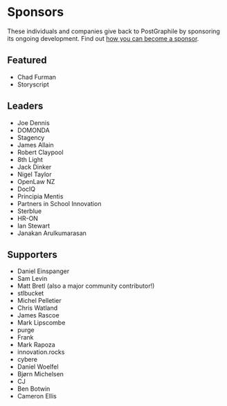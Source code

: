 # Sponsors

These individuals and companies give back to PostGraphile by sponsoring its
ongoing development. Find out [how you can become a
sponsor](https://graphile.org/sponsor/).

## Featured

- Chad Furman
- Storyscript

## Leaders

- Joe Dennis
- DOMONDA
- Stagency
- James Allain
- Robert Claypool
- 8th Light
- Jack Dinker
- Nigel Taylor
- OpenLaw NZ
- DocIQ
- Principia Mentis
- Partners in School Innovation
- Sterblue
- HR-ON
- Ian Stewart
- Janakan Arulkumarasan

## Supporters

- Daniel Einspanger
- Sam Levin
- Matt Bretl (also a major community contributor!)
- stlbucket
- Michel Pelletier
- Chris Watland
- James Rascoe
- Mark Lipscombe
- purge
- Frank
- Mark Rapoza
- innovation.rocks
- cybere
- Daniel Woelfel
- Bjørn Michelsen
- CJ
- Ben Botwin
- Cameron Ellis
